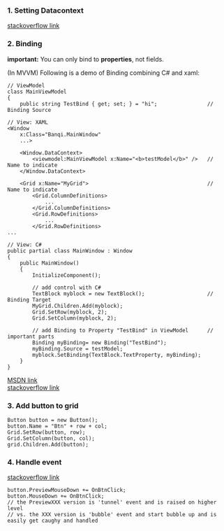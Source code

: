 ### 1. Setting Datacontext
[stackoverflow link](https://stackoverflow.com/questions/69203973/whats-the-difference-in-this-example-between-using-datacontext-in-xaml-code-b)

### 2. Binding
**important:** You can only bind to **properties**, not fields.

(In MVVM) Following is a demo of Binding combining C# and xaml:  

    // ViewModel
    class MainViewModel
    {
        public string TestBind { get; set; } = "hi";                // Binding Source

    // View: XAML
    <Window
        x:Class="Banqi.MainWindow"
        ...>

        <Window.DataContext>
            <viewmodel:MainViewModel x:Name="<b>testModel</b>" />   // Name to indicate
        </Window.DataContext>

        <Grid x:Name="MyGrid">                                      // Name to indicate
            <Grid.ColumnDefinitions>
                ...
            </Grid.ColumnDefinitions>
            <Grid.RowDefinitions>
                ...
            </Grid.RowDefinitions>
    ...

    // View: C#
    public partial class MainWindow : Window
    {
        public MainWindow()
        {
            InitializeComponent();

            // add control with C#
            TextBlock myblock = new TextBlock();                    // Binding Target
            MyGrid.Children.Add(myblock);
            Grid.SetRow(myblock, 2);
            Grid.SetColumn(myblock, 2);

            // add Binding to Property "TestBind" in ViewModel      // important parts
            Binding myBinding= new Binding("TestBind");
            myBinding.Source = testModel;
            myblock.SetBinding(TextBlock.TextProperty, myBinding);
        }
    }

[MSDN link](https://learn.microsoft.com/en-us/dotnet/desktop/wpf/data/?view=netdesktop-6.0)  
[stackoverflow link](https://stackoverflow.com/questions/7525185/how-to-set-a-binding-in-code)

### 3. Add button to grid
    Button button = new Button();
    button.Name = "Btn" + row + col;
    Grid.SetRow(button, row);
    Grid.SetColumn(button, col);
    grid.Children.Add(button);

### 4. Handle event
[stackoverflow link](https://stackoverflow.com/questions/37214401/why-mousedown-event-handler-is-not-getting-hit)

    button.PreviewMouseDown += OnBtnClick;
    button.MouseDown += OnBtnClick;
    // the PreviewXXX version is 'tunnel' event and is raised on higher level
    // vs. the XXX version is 'bubble' event and start bubble up and is easily get caughy and handled
